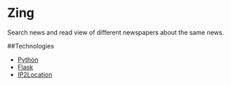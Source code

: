 Zing
====

Search news and read view of different newspapers about the same news.

##Technologies
+ [Python](https://www.python.org/)
+ [Flask](http://flask.pocoo.org/)
+ [IP2Location](http://www.ip2location.com/)
